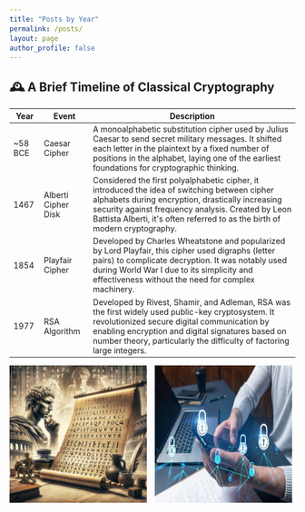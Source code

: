 ```yaml
---
title: "Posts by Year"
permalink: /posts/
layout: page
author_profile: false
---
```


## 🕰️ A Brief Timeline of Classical Cryptography

| Year      | Event                          | Description                                                                 |
|-----------|--------------------------------|-----------------------------------------------------------------------------|
| ~58 BCE   | Caesar Cipher                  | A monoalphabetic substitution cipher used by Julius Caesar to send secret military messages. It shifted each letter in the plaintext by a fixed number of positions in the alphabet, laying one of the earliest foundations for cryptographic thinking. |
| 1467      | Alberti Cipher Disk            | Considered the first polyalphabetic cipher, it introduced the idea of switching between cipher alphabets during encryption, drastically increasing security against frequency analysis. Created by Leon Battista Alberti, it's often referred to as the birth of modern cryptography. |
| 1854      | Playfair Cipher                | Developed by Charles Wheatstone and popularized by Lord Playfair, this cipher used digraphs (letter pairs) to complicate decryption. It was notably used during World War I due to its simplicity and effectiveness without the need for complex machinery. |
| 1977      | RSA Algorithm                  | Developed by Rivest, Shamir, and Adleman, RSA was the first widely used public-key cryptosystem. It revolutionized secure digital communication by enabling encryption and digital signatures based on number theory, particularly the difficulty of factoring large integers. |
<div style="display: flex; gap: 1em;">
  <img src="/assets/images/caesar.png" alt="Caesar Cipher" style="width: 48%;">
  <img src="/assets/images/rsa.jpg" alt="RSA Diagram" style="width: 48%;">
</div>
